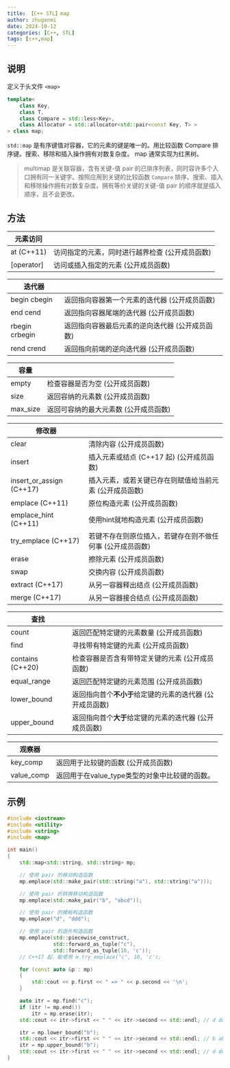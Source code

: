 ```yaml
---
title: 【C++ STL】map
author: zhugenmi
date: 2024-10-12
categories: [C++, STL]
tags: [c++,map]
---
```


## 说明

定义于头文件 `<map>`

```cpp
template<
    class Key,
    class T,
    class Compare = std::less<Key>,
    class Allocator = std::allocator<std::pair<const Key, T> >
> class map;
```

`std::map` 是有序键值对容器，它的元素的键是唯一的。用比较函数 Compare 排序键。搜索、移除和插入操作拥有对数复杂度。 map 通常实现为红黑树。

>multimap 是关联容器，含有关键-值 pair 的已排序列表，同时容许多个入口拥有同一关键字。按照应用到关键的比较函数 `Compare` 排序。搜索、插入和移除操作拥有对数复杂度。拥有等价关键的关键-值 pair 的顺序就是插入顺序，且不会更改。

## 方法

| 元素访问   |                                                 |
| ---------- | ----------------------------------------------- |
| at (C++11) | 访问指定的元素，同时进行越界检查 (公开成员函数) |
| [operator] | 访问或插入指定的元素 (公开成员函数)             |

| 迭代器          |                                                 |
| --------------- | ----------------------------------------------- |
| begin  cbegin   | 返回指向容器第一个元素的迭代器 (公开成员函数)   |
| end  cend       | 返回指向容器尾端的迭代器 (公开成员函数)         |
| rbegin  crbegin | 返回指向容器最后元素的逆向迭代器 (公开成员函数) |
| rend  crend     | 返回指向前端的逆向迭代器 (公开成员函数)         |

| 容量     |                                       |
| -------- | ------------------------------------- |
| empty    | 检查容器是否为空 (公开成员函数)       |
| size     | 返回容纳的元素数 (公开成员函数)       |
| max_size | 返回可容纳的最大元素数 (公开成员函数) |

| 修改器                   |                                                           |
| ------------------------ | --------------------------------------------------------- |
| clear                    | 清除内容 (公开成员函数)                                   |
| insert                   | 插入元素或结点 (C++17 起) (公开成员函数)                  |
| insert_or_assign (C++17) | 插入元素，或若关键已存在则赋值给当前元素 (公开成员函数)   |
| emplace (C++11)          | 原位构造元素 (公开成员函数)                               |
| emplace_hint (C++11)     | 使用hint就地构造元素 (公开成员函数)                       |
| try_emplace (C++17)      | 若键不存在则原位插入，若键存在则不做任何事 (公开成员函数) |
| erase                    | 擦除元素 (公开成员函数)                                   |
| swap                     | 交换内容 (公开成员函数)                                   |
| extract (C++17)          | 从另一容器释出结点 (公开成员函数)                         |
| merge (C++17)            | 从另一容器接合结点 (公开成员函数)                         |

| 查找             |                                                           |
| ---------------- | --------------------------------------------------------- |
| count            | 返回匹配特定键的元素数量 (公开成员函数)                   |
| find             | 寻找带有特定键的元素 (公开成员函数)                       |
| contains (C++20) | 检查容器是否含有带特定关键的元素 (公开成员函数)           |
| equal_range      | 返回匹配特定键的元素范围 (公开成员函数)                   |
| lower_bound      | 返回指向首个**不小于**给定键的元素的迭代器 (公开成员函数) |
| upper_bound      | 返回指向首个**大于**给定键的元素的迭代器 (公开成员函数)   |

| 观察器     |                                                |
| ---------- | ---------------------------------------------- |
| key_comp   | 返回用于比较键的函数 (公开成员函数)            |
| value_comp | 返回用于在value_type类型的对象中比较键的函数。 |



## 示例

```cpp
#include <iostream>
#include <utility>
#include <string>
#include <map>

int main()
{
    std::map<std::string, std::string> mp;

    // 使用 pair 的移动构造函数
    mp.emplace(std::make_pair(std::string("a"), std::string("a")));

    // 使用 pair 的转换移动构造函数
    mp.emplace(std::make_pair("b", "abcd"));

    // 使用 pair 的模板构造函数
    mp.emplace("d", "ddd");

    // 使用 pair 的逐片构造函数
    mp.emplace(std::piecewise_construct,
               std::forward_as_tuple("c"),
               std::forward_as_tuple(10, 'c'));
    // C++17 起，能使用 m.try_emplace("c", 10, 'c');

    for (const auto &p : mp)
    {
        std::cout << p.first << " => " << p.second << '\n';
    }

    auto itr = mp.find("c");
    if (itr != mp.end())
        itr = mp.erase(itr);
    std::cout << itr->first << " " << itr->second << std::endl; // d ddd

    itr = mp.lower_bound("b");
    std::cout << itr->first << " " << itr->second << std::endl; // b abcd
    itr = mp.upper_bound("b");
    std::cout << itr->first << " " << itr->second << std::endl; // d ddd
}
```

